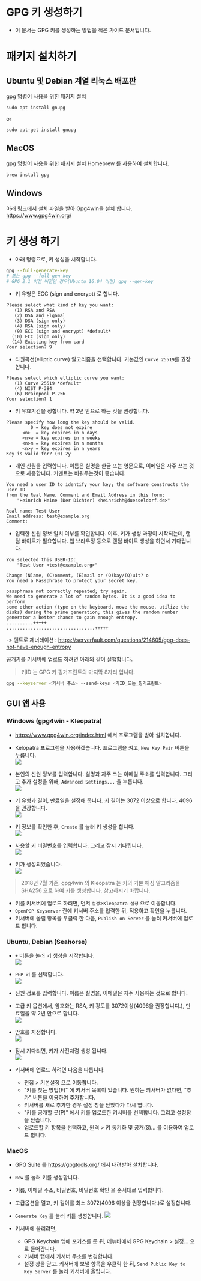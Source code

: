# GPG 키 생성하기
* 이 문서는 GPG 키를 생성하는 방법을 적은 가이드 문서입니다.

# 패키지 설치하기
## Ubuntu 및 Debian 계열 리눅스 배포판
gpg 명령어 사용을 위한 패키지 설치
```
sudo apt install gnupg
```
or
```
sudo apt-get install gnupg
```

## MacOS
gpg 명령어 사용을 위한 패키지 설치
Homebrew 를 사용하여 설치합니다.
```
brew install gpg
```
## Windows 
아래 링크에서 설치 파일을 받아 Gpg4win을 설치 합니다.   
https://www.gpg4win.org/

# 키 생성 하기


- 아래 명령으로, 키 생성을 시작합니다.
```bash
gpg --full-generate-key
# 또는 gpg --full-gen-key
# GPG 2.1 이전 버전인 경우(Ubuntu 16.04 이전) gpg --gen-key
```

- 키 유형은 ECC (sign and encrypt) 로 합니다.
```
Please select what kind of key you want:
   (1) RSA and RSA
   (2) DSA and Elgamal
   (3) DSA (sign only)
   (4) RSA (sign only)
   (9) ECC (sign and encrypt) *default*
  (10) ECC (sign only)
  (14) Existing key from card
Your selection? 9
```

- 타원곡선(elliptic curve) 알고리즘을 선택합니다. 기본값인 `Curve 25519`를 권장합니다.
```
Please select which elliptic curve you want:
   (1) Curve 25519 *default*
   (4) NIST P-384
   (6) Brainpool P-256
Your selection? 1
```

- 키 유효기간을 정합니다. 약 2년 안으로 하는 것을 권장합니다.
```
Please specify how long the key should be valid.
         0 = key does not expire
      <n>  = key expires in n days
      <n>w = key expires in n weeks
      <n>m = key expires in n months
      <n>y = key expires in n years
Key is valid for? (0) 2y
```

- 개인 신원을 입력합니다. 이름은 실명을 한글 또는 영문으로, 이메일은 자주 쓰는 것으로 사용합니다. 커멘트는 비워두는것이 좋습니다.
```
You need a user ID to identify your key; the software constructs the user ID
from the Real Name, Comment and Email Address in this form:
    "Heinrich Heine (Der Dichter) <heinrichh@duesseldorf.de>"

Real name: Test User
Email address: test@example.org
Comment: 
```

- 입력한 신원 정보 일치 여부를 확인합니다. 이후, 키가 생성 과정이 시작되는데, 랜덤 바이트가 필요합니다. 웹 브라우징 등으로 랜덤 바이트 생성을 하면서 기다립니다.
```
You selected this USER-ID:
    "Test User <test@example.org>"

Change (N)ame, (C)omment, (E)mail or (O)kay/(Q)uit? o
You need a Passphrase to protect your secret key.

passphrase not correctly repeated; try again.
We need to generate a lot of random bytes. It is a good idea to perform
some other action (type on the keyboard, move the mouse, utilize the
disks) during the prime generation; this gives the random number
generator a better chance to gain enough entropy.
..........+++++
.................................+++++
```

-> 엔트로 제너레이션 : https://serverfault.com/questions/214605/gpg-does-not-have-enough-entropy

공개키를 키서버에 업로드 하려면 아래와 같이 실햅합니다.
> 키ID 는 GPG 키 핑거프린트의 마지막 8자리 입니다.
```bash
gpg --keyserver <키서버 주소> --send-keys <키ID_또는_핑거프린트>
```

## GUI 앱 사용

### Windows (gpg4win - Kleopatra)
- https://www.gpg4win.org/index.html 에서 프로그램을 받아 설치합니다.
- Kelopatra 프로그램을 사용하겠습니다. 프로그램을 켜고, `New Key Pair` 버튼을 누릅니다.   
![](images/gpg-windows-1.png)

- 본인의 신원 정보를 입력합니다. 실명과 자주 쓰는 이메일 주소를 입력합니다. 그리고 추가 설정을 위해, `Advanced Settings...` 을 누릅니다.   
![](images/gpg-windows-2.png)

- 키 유형과 길이, 만료일을 설정해 줍니다. 키 길이는 3072 이상으로 합니다. 4096을 권장합니다.   
![](images/gpg-windows-3.png)

- 키 정보를 확인한 후, `Create` 를 눌러 키 생성을 합니다.   
![](images/gpg-windows-4.png)

- 사용할 키 비밀번호를 입력합니다. 그리고 잠시 기다립니다.   
![](images/gpg-windows-5.png)

- 키가 생성되었습니다.   
![](images/gpg-windows-6.png)

> 2018년 7월 기준, gpg4win 의 Kleopatra 는 키의 기본 해싱 알고리즘을 SHA256 으로 하여 키를 생성합니다. 참고하시기 바랍니다.

- 키를 키서버에 업로드 하려면, 먼저 `설정`>`Kleopatra 설정` 으로 이동합니다.
- `OpenPGP Keyserver` 란에 키서버 주소를 입력한 뒤, 적용하고 확인을 누릅니다.
- 키서버에 올릴 항목을 우클릭 한 다음, `Publish on Server` 를 눌러 커서버에 업로드 합니다.

### Ubuntu, Debian (Seahorse)

- `+` 버튼을 눌러 키 생성을 시작합니다.   
![](images/linux-seahorse-1.png)

- `PGP 키` 를 선택합니다.   
![](images/linux-seahorse-2.png)

- 신원 정보를 입력합니다. 이름은 실명을, 이메일은 자주 사용하는 것으로 합니다.
- 고급 키 옵션에서, 암호화는 RSA, 키 강도를 3072이상(4096을 권장합니디.), 만료일을 약 2년 안으로 합니다.   
![](images/linux-seahorse-3.png)

- 암호를 지정합니다.   
![](images/linux-seahorse-4.png)

- 잠시 기다리면, 키가 사진처럼 생성 됩니다.   
![](images/linux-seahorse-5.png)

- 키서버에 업로드 하려면 다음을 따릅니다.
    - 편집 > 기본설정 으로 이동합니다.
    - "키를 찾는 방법(F)" 에 키서버 목록이 있습니다. 원하는 키서버가 없다면, "추가" 버튼을 이용하여 추가합니다.
    - 키서버를 새로 추가한 경우 설정 창을 닫았다가 다시 엽니다.
    - "키를 공개할 곳(P)" 에서 키를 업로드한 키서버를 선택합니다. 그리고 설정창을 닫습니다.
    - 업로드할 키 항목을 선택하고, 원격 > 키 동기화 및 공개(S)... 를 이용하여 업로드 합니다.
### MacOS

- GPG Suite 를 https://gpgtools.org/ 에서 내려받아 설치합니다. 
- `New` 를 눌러 키를 생성합니다.
- 이름, 이메일 주소, 비밀번호, 비밀번호 확인 을 순서대로 입력합니다.
- 고급옵션을 열고, 키 길이를 최소 3072(4096 이상을 권장합니다.)로 설정합니다.
- `Generate Key` 를 눌러 키를 생성합니다.
![](images/macos-1.png)

- 키서버에 올리려면,
    - GPG Keychain 앱에 포커스를 둔 뒤, 메뉴바에서 GPG Keychain > 설정... 으로 들어갑니다.
    - 키서버 탭에서 키서버 주소를 변경합니다.
    - 설정 창을 닫고. 키서버에 보낼 항목을 우클릭 한 뒤, `Send Public Key to Key Server` 를 눌러 키서버에 올립니다.
